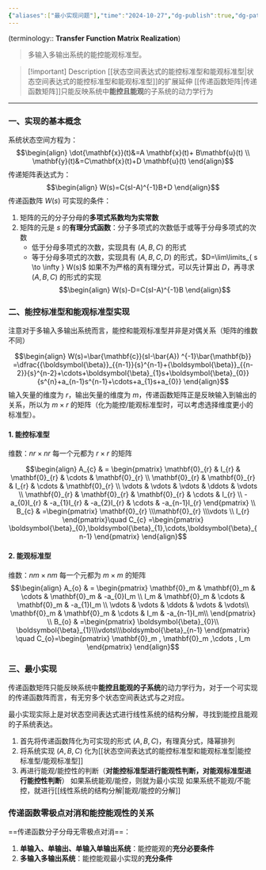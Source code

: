 ```yaml
---
{"aliases":["最小实现问题"],"time":"2024-10-27","dg-publish":true,"dg-path":"A2- 控制理论/2. 现代控制理论/传递函数阵的实现问题.md","permalink":"/A2- 控制理论/2. 现代控制理论/传递函数阵的实现问题/","dgPassFrontmatter":true,"noteIcon":"","created":"2024-10-22T17:57:51.000+08:00","updated":"2025-06-30T17:47:44.000+08:00"}
---
```


(terminology:: **Transfer Function Matrix Realization**)
> 多输入多输出系统的能控能观标准型。

> [!important] Description 
> [[状态空间表达式的能控标准型和能观标准型\|状态空间表达式的能控标准型和能观标准型]]的扩展延伸
> [[传递函数矩阵\|传递函数矩阵]]只能反映系统中**能控且能观**的子系统的动力学行为

****
### 一、实现的基本概念
系统状态空间方程为：
$$\begin{align}
\dot{\mathbf{x}}(t)&=A \mathbf{x}(t)+ B\mathbf{u}(t) \\
\mathbf{y}(t)&=C\mathbf{x}(t)+D \mathbf{u}(t)
\end{align}$$
传递矩阵表达式为：
$$\begin{align}
W(s)=C(sI-A)^{-1}B+D
\end{align}$$
传递函数阵 $W(s)$ 可实现的条件：
1. 矩阵的元的分子分母的**多项式系数均为实常数**
2. 矩阵的元是 $s$ 的**有理分式函数**：分子多项式的次数低于或等于分母多项式的次数
	- 低于分母多项式的次数，实现具有 $(A,B,C)$ 的形式
	- 等于分母多项式的次数，实现具有 $(A,B,C,D)$ 的形式，$D=\lim\limits_{ s \to \infty } W(s)$
	如果不为严格的真有理分式，可以先计算出 $D$，再寻求 $(A,B,C)$ 的形式的实现
$$\begin{align}
W(s)-D=C(sI-A)^{-1}B
\end{align}$$
### 二、能控标准型和能观标准型实现

注意对于多输入多输出系统而言，能控和能观标准型并非是对偶关系（矩阵的维数不同）

$$\begin{align}
W(s)=\bar{\mathbf{c}}(sI-\bar{A}) ^{-1}\bar{\mathbf{b}} =\dfrac{{\boldsymbol{\beta}}_{{n-1}}{s}^{n-1}+{\boldsymbol{\beta}}_{{n-2}}{s}^{n-2}+\cdots+\boldsymbol{\beta}_{1}s+\boldsymbol{\beta}_{0}}{s^{n}+a_{n-1}s^{n-1}+\cdots+a_{1}s+a_{0}}
\end{align}$$
输入矢量的维度为 $r$，输出矢量的维度为 $m$，传递函数矩阵正是反映输入到输出的关系，所以为 $m\times r$ 的矩阵（化为能控/能观标准型时，可以考虑选择维度更小的标准型）。

#### 1. 能控标准型
维数：$nr\times nr$   每一个元都为 $r\times r$ 的矩阵

$$\begin{align}
A_{c} & = \begin{pmatrix}
\mathbf{0}_{r} & I_{r} & \mathbf{0}_{r} & \cdots & \mathbf{0}_{r} \\
\mathbf{0}_{r} & \mathbf{0}_{r} & I_{r} & \cdots & \mathbf{0}_{r} \\
\vdots & \vdots & \vdots & \ddots & \vdots \\
\mathbf{0}_{r} & \mathbf{0}_{r} & \mathbf{0}_{r} & \cdots & I_{r} \\
-a_{0}I_{r}  & -a_{1}I_{r}  & -a_{2}I_{r}  & \cdots & -a_{n-1}I_{r} 
\end{pmatrix} \\
B_{c} & =\begin{pmatrix}
\mathbf{0}_{r} \\\mathbf{0}_{r} \\\vdots  \\ I_{r} 
\end{pmatrix}\quad  C_{c}   =\begin{pmatrix}
\boldsymbol{\beta}_{0},\boldsymbol{\beta}_{1},\cdots,\boldsymbol{\beta}_{n-1}
\end{pmatrix}
\end{align}$$

#### 2. 能观标准型
维数：$nm \times nm$   每一个元都为 $m\times m$ 的矩阵
$$\begin{align}
A_{o} & = \begin{pmatrix}
 \mathbf{0}_m & \mathbf{0}_m & \cdots & \mathbf{0}_m  & -a_{0}I_m  \\
 I_m & \mathbf{0}_m & \cdots & \mathbf{0}_m  & -a_{1}I_m  \\
 \vdots & \vdots & \ddots & \vdots  & \vdots\\
 \mathbf{0}_m & \mathbf{0}_m & \cdots & I_m  &  -a_{n-1}I_m\\
\end{pmatrix} \\
B_{o} & =\begin{pmatrix}
\boldsymbol{\beta}_{0}\\ \boldsymbol{\beta}_{1}\\\vdots\\\boldsymbol{\beta}_{n-1}
\end{pmatrix} \quad C_{o}=\begin{pmatrix}
\mathbf{0}_m , \mathbf{0}_m ,\cdots   , I_m 
\end{pmatrix}
\end{align}$$

### 三、最小实现

传递函数矩阵只能反映系统中**能控且能观的子系统**的动力学行为，对于一个可实现的传递函数阵而言，有无穷多个状态空间表达式与之对应。

最小实现实际上是对状态空间表达式进行线性系统的结构分解，寻找到能控且能观的子系统表达。
1. 首先将传递函数阵化为可实现的形式 $(A,B,C)$，有理真分式，降幂排列
2. 将系统实现 $(A,B,C)$ 化为[[状态空间表达式的能控标准型和能观标准型\|能控标准型/能观标准型]]
3. 再进行能观/能控性的判断（**对能控标准型进行能观性判断，对能观标准型进行能控性判断**）
	如果系统能观/能控，则就为最小实现
	如果系统不能观/不能控，就进行[[线性系统的结构分解\|能观/能控的分解]]

### 传递函数零极点对消和能控能观性的关系
==传递函数分子分母无零极点对消==：
1. **单输入、单输出、单输入单输出系统**：能控能观的**充分必要条件**
2. **多输入多输出系统**：能控能观最小实现的**充分条件**

